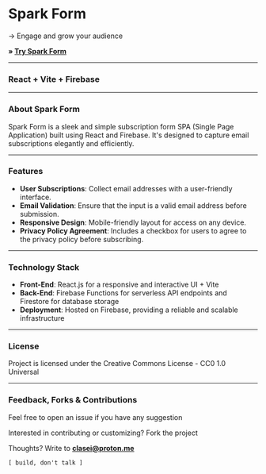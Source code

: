 # Spark Form
→ Engage and grow your audience

**» [Try Spark Form](https://spark-form-7.web.app/)**

---

### React + Vite + Firebase

---

### About Spark Form
Spark Form is a sleek and simple subscription form SPA (Single Page Application) built using React and Firebase. It's designed to capture email subscriptions elegantly and efficiently.

---

### Features

- **User Subscriptions**: Collect email addresses with a user-friendly interface.
- **Email Validation**: Ensure that the input is a valid email address before submission.
- **Responsive Design**: Mobile-friendly layout for access on any device.
- **Privacy Policy Agreement**: Includes a checkbox for users to agree to the privacy policy before subscribing.
---

### Technology Stack

- **Front-End**: React.js for a responsive and interactive UI + Vite
- **Back-End**: Firebase Functions for serverless API endpoints and Firestore for database storage
- **Deployment**: Hosted on Firebase, providing a reliable and scalable infrastructure

---

### License

Project is licensed under the Creative Commons License - CC0 1.0 Universal

---

### Feedback, Forks & Contributions

Feel free to open an issue if you have any suggestion

Interested in contributing or customizing? Fork the project

Thoughts? Write to [**clasei@proton.me**](mailto:clasei@proton.me)

```[ build, don't talk ]```
